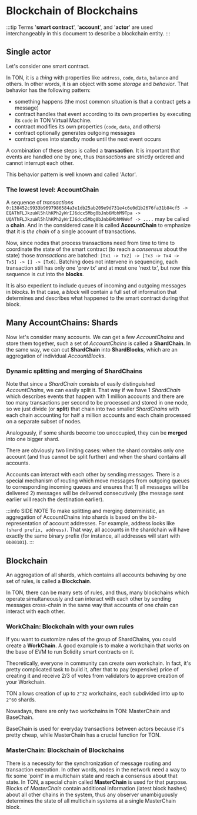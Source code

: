 # Blockchain of Blockchains


:::tip
Terms '**smart contract**', '**account**', and '**actor**' are used interchangeably in this document to describe a blockchain entity.
:::

## Single actor

Let's consider one smart contract.

In TON, it is a _thing_ with properties like `address`, `code`, `data`, `balance` and others. In other words, it is an object with some _storage_ and _behavior_.
That behavior has the following pattern:
* something happens (the most common situation is that a contract gets a message)
* contract handles that event according to its own properties by executing its `code` in TON Virtual Machine.
* contract modifies its own properties (`code`, `data`, and others)
* contract optionally generates outgoing messages
* contract goes into standby mode until the next event occurs

A combination of these steps is called a **transaction**. It is important that events are handled one by one, thus _transactions_ are strictly ordered and cannot interrupt each other.

This behavior pattern is well known and called 'Actor'.

### The lowest level: AccountChain

A sequence of _transactions_ `0:138452c9933b9697986584a3e1db25ab209e9d731e4c6e0d1b2676fa31b84cf5 -> EQAThFLJkzuWl5hlhKPh2yWrIJ6dcx5Mbg0bJnb6MbhM9Tpa -> UQAThFLJkzuWl5hlhKPh2yWrIJ6dcx5Mbg0bJnb6MbhM9Wef -> ....` may be called a **chain**. And in the considered case it is called **AccountChain** to emphasize that it is _the chain_ of a single account of transactions.

Now, since nodes that process transactions need from time to time to coordinate the state of the smart contract (to reach a _consensus_ about the state) those _transactions_ are batched:
`[Tx1 -> Tx2] -> [Tx3 -> Tx4 -> Tx5] -> [] -> [Tx6]`.
Batching does not intervene in sequencing, each transaction still has only one 'prev tx' and at most one 'next tx', but now this sequence is cut into the **blocks**. 

It is also expedient to include queues of incoming and outgoing messages in _blocks_. In that case, a _block_ will contain a full set of information that determines and describes what happened to the smart contract during that block.

## Many AccountChains: Shards

Now let's consider many accounts. We can get a few _AccountChains_ and store them together, such a set of _AccountChains_ is called a **ShardChain**. In the same way, we can cut **ShardChain** into **ShardBlocks**, which are an aggregation of individual _AccountBlocks_.

### Dynamic splitting and merging of ShardChains

Note that since a _ShardChain_ consists of easily distinguished _AccountChains_, we can easily split it. That way if we have 1 _ShardChain_ which describes events that happen with 1 million accounts and there are too many transactions per second to be processed and stored in one node, so we just divide (or **split**) that chain into two smaller _ShardChains_ with each chain accounting for half a million accounts and each chain processed on a separate subset of nodes.

Analogously, if some shards become too unoccupied, they can be **merged** into one bigger shard.

There are obviously two limiting cases: when the shard contains only one account (and thus cannot be split further) and when the shard contains all accounts.

Accounts can interact with each other by sending messages. There is a special mechanism of routing which move messages from outgoing queues to corresponding incoming queues and ensures that 1) all messages will be delivered 2) messages will be delivered consecutively (the message sent earlier will reach the destination earlier).

:::info SIDE NOTE
To make splitting and merging deterministic, an aggregation of AccountChains into shards is based on the bit-representation of account addresses. For example, address looks like `(shard prefix, address)`. That way, all accounts in the shardchain will have exactly the same binary prefix (for instance, all addresses will start with `0b00101`).
:::


## Blockchain

An aggregation of all shards, which contains all accounts behaving by one set of rules, is called a **Blockchain**.

In TON, there can be many sets of rules, and thus, many blockchains which operate simultaneously and can interact with each other by sending messages cross-chain in the same way that accounts of one chain can interact with each other.

### WorkChain: Blockchain with your own rules

If you want to customize rules of the group of ShardChains, you could create a **WorkChain**. A good example is to make a workchain that works on the base of EVM to run Solidity smart contracts on it.


Theoretically, everyone in community can create own workchain. In fact, it's pretty complicated task to build it, after that to pay (expensive) price of creating it and receive 2/3 of votes from validators to approve creation of your Workchain.

TON allows creation of up to `2^32` workchains, each subdivided into up to `2^60` shards.

Nowadays, there are only two workchains in TON: MasterChain and BaseChain.

BaseChain is used for everyday transactions between actors because it's pretty cheap, while MasterChain has a crucial function for TON.

### MasterChain: Blockchain of Blockchains

There is a necessity for the synchronization of message routing and transaction execution. In other words, nodes in the network need a way to fix some 'point' in a multichain state and reach a consensus about that state. In TON, a special chain called **MasterChain** is used for that purpose. Blocks of _MasterChain_ contain additional information (latest block hashes) about all other chains in the system, thus any observer unambiguously determines the state of all multichain systems at a single MasterChain block.
